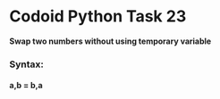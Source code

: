 # Codoid Python Task 23
<b>Swap two numbers without using temporary variable</b>

<h3>Syntax:</h3>
<h4>    a,b = b,a</h4>